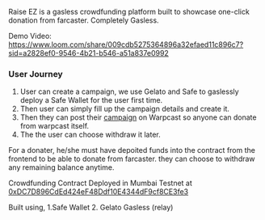 Raise EZ is a gasless crowdfunding platform built to showcase one-click donation from farcaster. Completely Gasless.

Demo Video: https://www.loom.com/share/009cdb5275364896a32efaed11c896c7?sid=a2828ef0-9546-4b21-b546-a51a837e0992

### User Journey
1. User can create a campaign, we use Gelato and Safe to gaslessly deploy a Safe Wallet for the user first time.
2. Then user can simply fill up the campaign details and create it.
3. Then they can post their [campaign](https://raise-ez.vercel.app/campaign/4) on Warpcast so anyone can donate from warpcast itself.
4. The the user can choose withdraw it later.

For a donater, he/she must have depoited funds into the contract from the frontend to be  able  to donate from farcaster. they can choose to withdraw any remaining balance anytime.

Crowdfunding Contract Deployed in Mumbai Testnet at [0xDC7D896CdEd424eF48Ddf10E4344dF9cf8CE3fe3](https://mumbai.polygonscan.com/address/0xDC7D896CdEd424eF48Ddf10E4344dF9cf8CE3fe3)

Built using,
1.Safe Wallet
2. Gelato Gasless  (relay)
